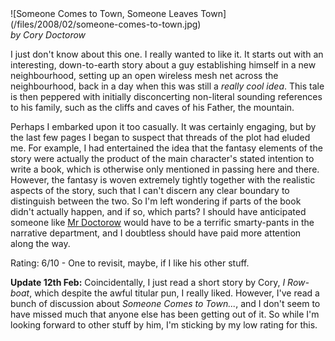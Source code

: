 <!--
.. title: Someone Comes to Town, Someone Leaves Town
.. slug: someone-comes-to-town-someone-leaves-town
.. date: 2008-02-08 01:01:37-06:00
.. tags: media,book,fiction,novel
.. link: 
.. description: 
.. type: text
-->

<span style="float: left">
![Someone Comes to Town, Someone Leaves Town](/files/2008/02/someone-comes-to-town.jpg)
</span>

*by Cory Doctorow*

I just don't know about this one. I really wanted to like it. It starts
out with an interesting, down-to-earth story about a guy establishing
himself in a new neighbourhood, setting up an open wireless mesh net
across the neighbourhood, back in a day when this was still a *really
cool idea*. This tale is then peppered with initially disconcerting non-literal
sounding references to his family, such as the cliffs and caves of his Father,
the mountain.

Perhaps I embarked upon it too casually. It was certainly engaging, but
by the last few pages I began to suspect that threads of the plot had
eluded me. For example, I had entertained the idea that the fantasy
elements of the story were actually the product of the main character's
stated intention to write a book, which is otherwise only mentioned in
passing here and there. However, the fantasy is woven extremely tightly
together with the realistic aspects of the story, such that I can't
discern any clear boundary to distinguish between the two. So I'm left
wondering if parts of the book didn't actually happen, and if so, which
parts? I should have anticipated someone like [Mr
Doctorow](http://craphound.com) would have to be a terrific smarty-pants
in the narrative department, and I doubtless should have paid more
attention along the way.

Rating: 6/10 - One to revisit, maybe, if I like his other stuff.

**Update 12th Feb:** Coincidentally, I just read a short story by Cory,
*I Row-boat*, which despite the awful titular pun, I really liked.
However, I've read a bunch of discussion about *Someone Comes to
Town...*, and I don't seem to have missed much that anyone else has been
getting out of it. So while I'm looking forward to other stuff by him,
I'm sticking by my low rating for this.

<br style="clear: both" />
